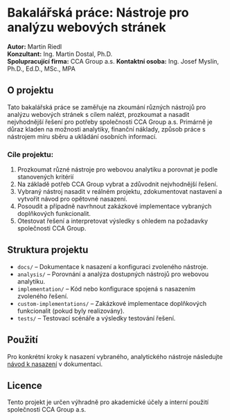 # Bakalářská práce: Nástroje pro analýzu webových stránek

**Autor:** Martin Riedl  
**Konzultant:** Ing. Martin Dostal, Ph.D.  
**Spolupracující firma:** CCA Group a.s.
**Kontaktní osoba:** Ing. Josef Myslín, Ph.D., Ed.D., MSc., MPA  

## O projektu
Tato bakalářská práce se zaměřuje na zkoumání různých nástrojů pro analýzu webových stránek s cílem nalézt, prozkoumat a nasadit nejvhodnější řešení pro potřeby společnosti CCA Group a.s. Primárně je důraz kladen na možnosti analytiky, finanční náklady, způsob práce s nástrojem míru sběru a ukládání osobních informací.

### Cíle projektu:
1. Prozkoumat různé nástroje pro webovou analytiku a porovnat je podle stanovených kritérií
2. Na základě potřeb CCA Group vybrat a zdůvodnit nejvhodnější řešení.
3. Vybraný nástroj nasadit v reálném projektu, zdokumentovat nastavení a vytvořit návod pro opětovné nasazení.
4. Posoudit a případně navrhnout zakázkové implementace vybraných doplňkových funkcionalit.
5. Otestovat řešení a interpretovat výsledky s ohledem na požadavky společnosti CCA Group.

## Struktura projektu
- `docs/` – Dokumentace k nasazení a konfiguraci zvoleného nástroje.
- `analysis/` – Porovnání a analýza dostupných nástrojů pro webovou analytiku.
- `implementation/` – Kód nebo konfigurace spojená s nasazením zvoleného řešení.
- `custom-implementations/` – Zakázkové implementace doplňkových funkcionalit (pokud byly realizovány).
- `tests/` – Testovací scénáře a výsledky testování řešení.

## Použití
Pro konkrétní kroky k nasazení vybraného, analytického nástroje následujte [návod k nasazení](docs/setup-guide.md) v dokumentaci.

## Licence
Tento projekt je určen výhradně pro akademické účely a interní použití společnosti CCA Group a.s.
